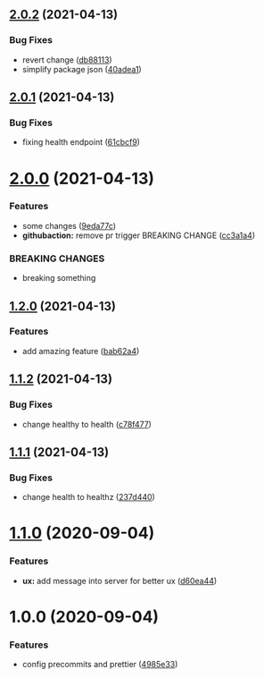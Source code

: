 ## [2.0.2](https://github.com/martincrb/fastify-graphql/compare/v2.0.1...v2.0.2) (2021-04-13)


### Bug Fixes

* revert change ([db88113](https://github.com/martincrb/fastify-graphql/commit/db88113c42d19640c7a959e2212c3d73d0d467c7))
* simplify package json ([40adea1](https://github.com/martincrb/fastify-graphql/commit/40adea168246caf8427c1192ce68c58826f3f65f))

## [2.0.1](https://github.com/martincrb/fastify-graphql/compare/v2.0.0...v2.0.1) (2021-04-13)

### Bug Fixes

- fixing health endpoint ([61cbcf9](https://github.com/martincrb/fastify-graphql/commit/61cbcf9b8bdbeb7df2fefaf5d1083e09c6c60408))

# [2.0.0](https://github.com/martincrb/fastify-graphql/compare/v1.2.0...v2.0.0) (2021-04-13)

### Features

- some changes ([9eda77c](https://github.com/martincrb/fastify-graphql/commit/9eda77c684c7f5c1cb151ee7c0359c126fbdccc0))
- **githubaction:** remove pr trigger BREAKING CHANGE ([cc3a1a4](https://github.com/martincrb/fastify-graphql/commit/cc3a1a4908c70d219be1c8e464770ae3797c398c))

### BREAKING CHANGES

- breaking something

## [1.2.0](https://github.com/martincrb/fastify-graphql/compare/v1.1.2...v1.2.0) (2021-04-13)

### Features

- add amazing feature ([bab62a4](https://github.com/martincrb/fastify-graphql/commit/bab62a4d5ca2bab384dda48127f01a0d408d6f74))

## [1.1.2](https://github.com/martincrb/fastify-graphql/compare/v1.1.1...v1.1.2) (2021-04-13)

### Bug Fixes

- change healthy to health ([c78f477](https://github.com/martincrb/fastify-graphql/commit/c78f4772ea95154470897dfde7b2cac2265c28ad))

## [1.1.1](https://github.com/martincrb/fastify-graphql/compare/v1.1.0...v1.1.1) (2021-04-13)

### Bug Fixes

- change health to healthz ([237d440](https://github.com/martincrb/fastify-graphql/commit/237d4404c1e4eed178187dd73bbc1a765e53ac87))

# [1.1.0](https://github.com/martincrb/fastify-graphql/compare/v1.0.0...v1.1.0) (2020-09-04)

### Features

- **ux:** add message into server for better ux ([d60ea44](https://github.com/martincrb/fastify-graphql/commit/d60ea44086507170cab6ecd4e4c9fcb3f38ac52e))

# 1.0.0 (2020-09-04)

### Features

- config precommits and prettier ([4985e33](https://github.com/martincrb/fastify-graphql/commit/4985e33a4185fdda675ad42c250bb9bf0fa50ca6))
